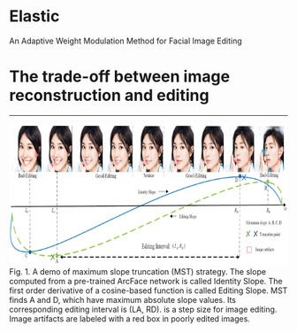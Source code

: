 # Elastic
An Adaptive Weight Modulation Method for Facial Image Editing

# The trade-off between image reconstruction and editing
------------
</div>
<img src="./Elastic/Figs/problems.jpg" width="996" height="256"> 
</div>
Fig. 1. A demo of maximum slope truncation (MST) strategy. The slope computed from a pre-trained ArcFace network is called Identity Slope. The first order derivative of a cosine-based function is called Editing Slope. MST finds A and D, which have maximum absolute slope values. Its corresponding editing interval is (LA, RD). is a step size for image editing. Image artifacts are labeled with a red box in poorly edited images.
